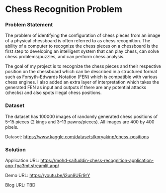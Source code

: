 # Chess Recognition Problem

### Problem Statement

The problem of identifying the configuration of chess pieces from an image of a physical chessboard is often referred to as chess recognition. The ability of a computer to recognize the chess pieces on a chessboard is the first step to developing an intelligent system that can play chess, can solve chess problems/puzzles, and can perform chess analysis.

The goal of my project is to recognize the chess pieces and their respective position on the chessboard which can be described in a structured format such as Forsyth–Edwards Notation (FEN) which is compatible with various chess engines. I also added an extra layer of interpretation which takes the generated FEN as input and outputs if there are any potential attacks (checks) and also spots illegal chess positions.

### Dataset

The dataset has 100000 images of randomly generated chess positions of 5–15 pieces (2 kings and 3–13 pawns/pieces). All images are 400 by 400 pixels.

Dataset: https://www.kaggle.com/datasets/koryakinp/chess-positions

### Solution

Application URL: https://mohd-saifuddin-chess-recognition-application-app-fpa3mt.streamlit.app/

Demo URL: https://youtu.be/i2un9UEr9rY

Blog URL: TBD
